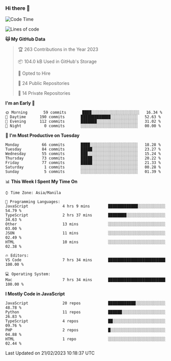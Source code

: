 ### Hi there 👋

<!--START_SECTION:waka-->
![Code Time](http://img.shields.io/badge/Code%20Time-93%20hrs%2030%20mins-blue)

![Lines of code](https://img.shields.io/badge/From%20Hello%20World%20I%27ve%20Written-401%20Thousand%20lines%20of%20code-blue)

**🐱 My GitHub Data** 

> 🏆 263 Contributions in the Year 2023
 > 
> 📦 104.0 kB Used in GitHub's Storage 
 > 
> 💼 Opted to Hire
 > 
> 📜 24 Public Repositories 
 > 
> 🔑 14 Private Repositories  
 > 
**I'm an Early 🐤** 

```text
🌞 Morning       59 commits       ████░░░░░░░░░░░░░░░░░░░░░   16.34 % 
🌆 Daytime      190 commits       █████████████░░░░░░░░░░░░   52.63 % 
🌃 Evening      112 commits       ███████░░░░░░░░░░░░░░░░░░   31.02 % 
🌙 Night          0 commits       ░░░░░░░░░░░░░░░░░░░░░░░░░   00.00 % 

```
📅 **I'm Most Productive on Tuesday** 

```text
Monday          66 commits       ████░░░░░░░░░░░░░░░░░░░░░   18.28 % 
Tuesday         84 commits       █████░░░░░░░░░░░░░░░░░░░░   23.27 % 
Wednesday       55 commits       ███░░░░░░░░░░░░░░░░░░░░░░   15.24 % 
Thursday        73 commits       █████░░░░░░░░░░░░░░░░░░░░   20.22 % 
Friday          77 commits       █████░░░░░░░░░░░░░░░░░░░░   21.33 % 
Saturday         1 commits       ░░░░░░░░░░░░░░░░░░░░░░░░░   00.28 % 
Sunday           5 commits       ░░░░░░░░░░░░░░░░░░░░░░░░░   01.39 % 

```


📊 **This Week I Spent My Time On** 

```text
⌚︎ Time Zone: Asia/Manila

💬 Programming Languages: 
JavaScript               4 hrs 9 mins        █████████████░░░░░░░░░░░░   54.79 % 
TypeScript               2 hrs 37 mins       ████████░░░░░░░░░░░░░░░░░   34.63 % 
Other                    13 mins             ░░░░░░░░░░░░░░░░░░░░░░░░░   03.00 % 
JSON                     11 mins             ░░░░░░░░░░░░░░░░░░░░░░░░░   02.49 % 
HTML                     10 mins             ░░░░░░░░░░░░░░░░░░░░░░░░░   02.38 % 

🔥 Editors: 
VS Code                  7 hrs 34 mins       █████████████████████████   100.00 % 

💻 Operating System: 
Mac                      7 hrs 34 mins       █████████████████████████   100.00 % 

```

**I Mostly Code in JavaScript** 

```text
JavaScript               20 repos            ████████████░░░░░░░░░░░░░   48.78 % 
Python                   11 repos            ██████░░░░░░░░░░░░░░░░░░░   26.83 % 
TypeScript               4 repos             ██░░░░░░░░░░░░░░░░░░░░░░░   09.76 % 
PHP                      2 repos             █░░░░░░░░░░░░░░░░░░░░░░░░   04.88 % 
HTML                     1 repo              ░░░░░░░░░░░░░░░░░░░░░░░░░   02.44 % 

```



 Last Updated on 21/02/2023 10:18:37 UTC
<!--END_SECTION:waka-->
